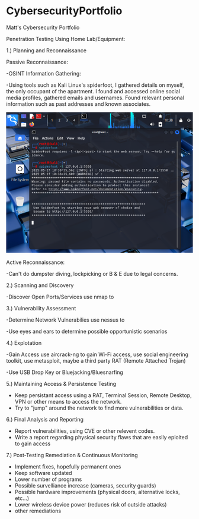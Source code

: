 # CybersecurityPortfolio
Matt's Cybersecurity Portfolio

Penetration Testing Using Home Lab/Equipment:

1.) Planning and Reconnaissance

Passive Reconnaissance:

  -OSINT Information Gathering:
  
  -Using tools such as Kali Linux's spiderfoot, I gathered details on myself, the only occupant of the apartment. I found and accessed online social media profiles, gathered emails and usernames. Found relevant personal information such as past addresses and known associates.

  ![Step 1](https://github.com/mmangus1/CybersecurityPortfolio/blob/main/Screenshot_2025-05-27_10_38_42.png)

Active Reconnaissance:

 -Can't do dumpster diving, lockpicking or B & E due to legal concerns.

2.) Scanning and Discovery

  -Discover Open Ports/Services
  use nmap to

3.) Vulnerability Assessment

  -Determine Network Vulnerabilies
  use nessus to

  -Use eyes and ears to determine possible opportunistic scenarios

4.) Explotation

  -Gain Access
  use aircrack-ng to gain Wi-Fi access, use social engineering toolkit, use metasploit, maybe a third party RAT (Remote Attached Trojan)

  -Use USB Drop Key or Bluejacking/Bluesnarfing

5.) Maintaining Access & Persistence Testing

  - Keep persistant access using a RAT, Terminal Session, Remote Desktop, VPN or other means to access the network.
  - Try to "jump" around the network to find more vulnerabilities or data.

6.) Final Analysis and Reporting

  - Report vulnerabilities, using CVE or other relevent codes.
  - Write a report regarding physical security flaws that are easily eploited to gain access

7.) Post-Testing Remediation & Continuous Monitoring

  - Implement fixes, hopefully permanent ones
  - Keep software updated
  - Lower number of programs
  - Possible survelliance increase (cameras, security guards)
  - Possible hardware improvements (physical doors, alternative locks, etc...)
  - Lower wireless device power (reduces risk of outside attacks)
  - other remediations
